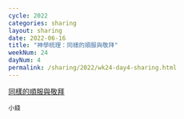 ```yaml
---
cycle: 2022
categories: sharing
layout: sharing
date: 2022-06-16
title: "神學梳理：同樣的順服與敬拜"
weekNum: 24
dayNum: 4
permalink: /sharing/2022/wk24-day4-sharing.html
---
```


[同樣的順服與敬拜](https://eccseattle.github.io/media/sharing/2022/wk024/2022-06-16-bin.m4a)

`小錢`
